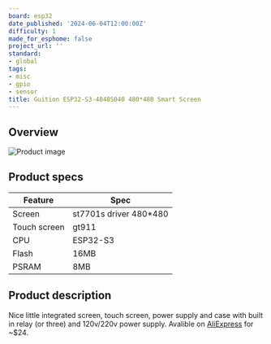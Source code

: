 ```yaml
---
board: esp32
date_published: '2024-06-04T12:00:00Z'
difficulty: 1
made_for_esphome: false
project_url: ''
standard:
- global
tags:
- misc
- gpio
- sensor
title: Guition ESP32-S3-4848S040 480*480 Smart Screen
---
```


## Overview

![Product image](./guition-esp32-s3-4848s040.jpg "Product image")

## Product specs

| Feature      | Spec                    |
| ------------ | ----------------------- |
| Screen       | st7701s driver 480\*480 |
| Touch screen | gt911                   |
| CPU          | ESP32-S3                |
| Flash        | 16MB                    |
| PSRAM        | 8MB                     |

## Product description

Nice little integrated screen, touch screen, power supply and case with built in relay (or three) and 120v/220v power supply.
Avalible on [AliExpress](https://www.aliexpress.com/item/3256806115962222.html) for ~$24.